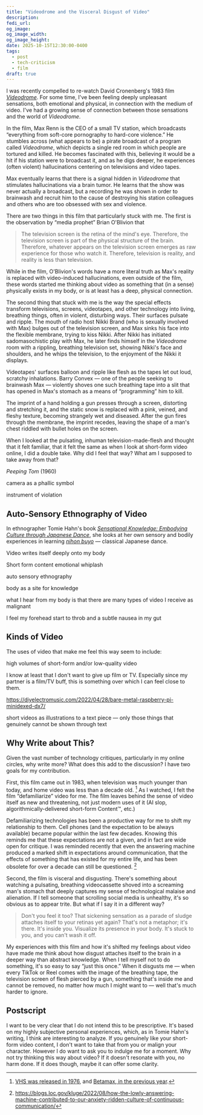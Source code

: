 ```yaml
---
title: "Videodrome and the Visceral Disgust of Video"
description:
fedi_url:
og_image:
og_image_width:
og_image_height:
date: 2025-10-15T12:30:00-0400
tags:
  - post
  - tech-criticism
  - film
draft: true
---
```


I was recently compelled to re-watch David Cronenberg's 1983 film [_Videodrome_](https://en.wikipedia.org/wiki/Videodrome). For some time, I've been feeling deeply unpleasant sensations, both emotional and physical, in connection with the medium of video. I've had a growing sense of connection between those sensations and the world of _Videodrome_.

In the film, Max Renn is the CEO of a small TV station, which broadcasts “everything from soft-core pornography to hard-core violence.” He stumbles across (what appears to be) a pirate broadcast of a program called _Videodrome_, which depicts a single red room in which people are tortured and killed. He becomes fascinated with this, believing it would be a hit if his station were to broadcast it, and as he digs deeper, he experiences (often violent) hallucinations centering on televisions and video tapes.

Max eventually learns that there is a signal hidden in _Videodrome_ that stimulates hallucinations via a brain tumor. He learns that the show was never actually a broadcast, but a recording he was shown in order to brainwash and recruit him to the cause of destroying his station colleagues and others who are too obsessed with sex and violence.

There are two things in this film that particularly stuck with me. The first is the observation by “media prophet” Brian O'Blivion that

> The television screen is the retina of the mind's eye. Therefore, the television screen is part of the physical structure of the brain. Therefore, whatever appears on the television screen emerges as raw experience for those who watch it. Therefore, television is reality, and reality is less than television.

While in the film, O'Blivion's words have a more literal truth as Max's reality is replaced with video-induced hallucinations, even outside of the film, these words started me thinking about video as something that (in a sense) physically exists in my body, or is at least has a deep, physical connection.

The second thing that stuck with me is the way the special effects transform televisions, screens, videotapes, and other technology into living, breathing things, often in violent, disturbing ways. Their surfaces pulsate and ripple. The mouth of radio host Nikki Brand (who is sexually involved with Max) bulges out of the television screen, and Max sinks his face into the flexible membrane, trying to kiss Nikki. After Nikki has initiated sadomasochistic play with Max, he later finds himself in the _Videodrome_ room with a rippling, breathing television set, showing Nikki's face and shoulders, and he whips the television, to the enjoyment of the Nikki it displays.

Videotapes' surfaces balloon and ripple like flesh as the tapes let out loud, scratchy inhalations. Barry Convex — one of the people seeking to brainwash Max — violently shoves one such breathing tape into a slit that has opened in Max's stomach as a means of “programming” him to kill.

The imprint of a hand holding a gun presses through a screen, distorting and stretching it, and the static snow is replaced with a pink, veined, and fleshy texture, becoming strangely wet and diseased. After the gun fires through the membrane, the imprint recedes, leaving the shape of a man's chest riddled with bullet holes on the screen.

When I looked at the pulsating, inhuman television-made-flesh and thought that it felt familiar, that it felt the same as when I look at short-form video online, I did a double take. Why did I feel that way? What am I supposed to take away from that?

<aside>

_Peeping Tom_ (1960)

camera as a phallic symbol

instrument of violation

</aside>

## Auto-Sensory Ethnography of Video

In ethnographer Tomie Hahn's book [_Sensational Knowledge: Embodying Culture through Japanese Dance_](https://www.weslpress.org/9780819568359/sensational-knowledge/), she looks at her own sensory and bodily experiences in learning [_nihon buyo_](https://en.wikipedia.org/wiki/Nihon-buy%C5%8D) — classical Japanese dance.

<!-- All of this has come together with the vague sensations I have been feeling around video, and seems to point me to a kind of unpleasant connection between video and my body. -->

Video writes itself deeply onto my body

Short form content emotional whiplash

auto sensory ethnography

body as a site for knowledge

what I hear from my body is that there are many types of video I receive as malignant

I feel my forehead start to throb and a subtle nausea in my gut

## Kinds of Video

The uses of video that make me feel this way seem to include:

high volumes of short-form and/or low-quality video

I know at least that I don't want to give up film or TV. Especially since my partner is a film/TV buff, this is something over which I can feel close to them.

https://diyelectromusic.com/2022/04/28/bare-metal-raspberry-pi-minidexed-dx7/

short videos as illustrations to a text piece — only those things that genuinely cannot be shown through text

<!-- I've started having the thought spring into my head that something feels “like Content™.”

We are all our own little media (would-be) empires.

--- -->

## Why Write about This?

Given the vast number of technology critiques, particularly in my online circles, why write more? What does this add to the discussion? I have two goals for my contribution.

First, this film came out in 1983, when television was much younger than today, and home video was less than a decade old. [^1] As I watched, I felt the film “defamiliarize” video for me. The film leaves behind the sense of video itself as new and threatening, not just modern uses of it (AI slop, algorithmically-delivered short-form Content™, etc.)

Defamiliarizing technologies has been a productive way for me to shift my relationship to them. Cell phones (and the expectation to be always available) became popular within the last few decades. Knowing this reminds me that these expectations are not a given, and in fact are wide open for critique. I was reminded recently that even the answering machine produced a marked shift in expectations around communication, that the effects of something that has existed for my entire life, and has been obsolete for over a decade can still be questioned. [^2]

Second, the film is visceral and disgusting. There's something about watching a pulsating, breathing videocassette shoved into a screaming man's stomach that deeply captures my sense of technological malaise and alienation. If I tell someone that scrolling social media is unhealthy, it's so obvious as to appear trite. But what if I say it in a different way?

> Don't you feel it too? That sickening sensation as a parade of sludge attaches itself to your retinas yet again? That's not a metaphor; it's there. It's inside you. Visualize its presence in your body. It's stuck to you, and you can't wash it off.

My experiences with this film and how it's shifted my feelings about video have made me think about how disgust attaches itself to the brain in a deeper way than abstract knowledge. When I tell myself not to do something, it's so easy to say “just this once.” When it disgusts me — when every TikTok or Reel comes with the image of the breathing tape, the television screen of flesh pierced by a gun, something that's inside me and cannot be removed, no matter how much I might want to — well that's much harder to ignore.

## Postscript

I want to be very clear that I do not intend this to be prescriptive. It's based on my highly subjective personal experiences, which, as in Tomie Hahn's writing, I think are interesting to analyze. If you genuinely like your short-form video content, I don't want to take that from you or malign your character. However I do want to ask you to indulge me for a moment. Why not try thinking this way about video? If it doesn't resonate with you, no harm done. If it does though, maybe it can offer some clarity.

<!-- When it stems from just and honest critiques of the world, I wonder if it might allow us to _know_ much more fully that something is wrong.  -->

[^1]: [VHS was released in 1976](https://en.wikipedia.org/wiki/VHS), and [Betamax, in the previous year](https://en.wikipedia.org/wiki/Betamax).

[^2]: https://blogs.loc.gov/kluge/2022/08/how-the-lowly-answering-machine-contributed-to-our-anxiety-ridden-culture-of-continuous-communication/

<!-- Criticism of television's effect on the brain feels old-hat at this point, and sometimes I forget how recent video is as a medium.

There are many critiques of short-form video, social media, and other similar aspects of online life. The reason I'm writing this is that _Videodrome_ left me feeling that those don't always look quite far enough. -->

<!--
Find clip of inserting tape into stomach for og?
-->

<!--

Professor Brian O'Blivion, described as a “media prophet,” tells Max via videotape that he is responsible for the _Videodrome_ signal, explaining that

> I had a brain tumor, and I had visions. I believe the visions caused the tumor and not the reverse. I could feel the visions coalesce and become flesh. Uncontrollable flesh.

This tumor, the recording of O'Blivion says,

Max's assistant Bridey stops by Max's apartment with some tapes, including one sent directly from Prof. O'Blivion. As Max opens the tape, it lets out a loud, scratchy inhale, and the surface balloons and ripples like flesh. Max drops the tape in surprise.

> The television screen is the retina of the mind's eye. Therefore, the television screen is part of the physical structure of the brain. Therefore, whatever appears on the television screen emerges as raw experience for those who watch it. Therefore, television is reality, and reality is less than television.

> Your reality is already half video hallucination. If you're not careful, it will become total hallucination. You'll have to learn to live in a very strange new world. I had a brain tumor, and I had visions. I believe the visions caused the tumor and not the reverse. I could feel the visions coalesce and become flesh. Uncontrollable flesh.

at home before stomach opens; tape given by Bianca

> I believe that the growth in my head — this head, this one right here — I think that it is not really a tumor. Not an uncontrolled, undirected, bubbling part of flesh, but that it is in fact a new organ. A new part of the brain. I think that massive doses of the Videodrome signal will ultimately create a new outgrowth of the human brain which will produce and control hallucination to the point that it will change human reality. After all, there is nothing real outside our perception of reality, is there? \[chuckles\] You can see that, can't you?

Barry Convex, of the Spectacular Optical Corporation

eyeglasses for third world countries and missile guidance systems for NATO

Convex holds out a videotape which breathes and ripples, as O'Blivion's tape did previously. As Max's shirt flies open and the slit in his stomach opens again, Convex places the tape inside Max's stomach as a means of “programming” him. Afterward, Max sits on the floor as metal rods break in and out through his skin, binding a gun to his hand. Convex's voice sounds in his head, directing him to kill his colleagues and Bianca O'Blivion.

Bianca escapes by showing Max a tape of Nicki being killed on _Videodrome_. As she tells him that “_Videodrome_ is death,” the TV screen fades to static and distorts like a rubber sheet, showing the imprint of a hand holding a gun, before becoming pink and veined, and looking like skin. The gun fires, striking Max, and the imprint on the screen recedes, leaving it looking like a human chest with bullet holes.

As Bianca explains, this reresents a “reprogramming” of Max, removing Convex's influence and bringing him to O'Blivion's cause — to destroy _Videodrome_. Bianca continues, telling him that “you've become the video word made flesh,“ and leaves him with the slogan “Death to _Videodrome_. Long live the new flesh.”

-->

<!-- I've already decided to avoid short-form video as much as possible. These new realizations about how I feel about video is making me re-evaluate my relationship with the medium altogether. -->

<!-- > Don't you feel it creating an [eternal now](https://www.late-review.com/p/the-eternal-present) with no escape? -->
